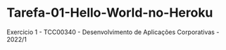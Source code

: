 # Tarefa-01-Hello-World-no-Heroku
Exercicio 1 - TCC00340 - Desenvolvimento de Aplicações Corporativas - 2022/1
